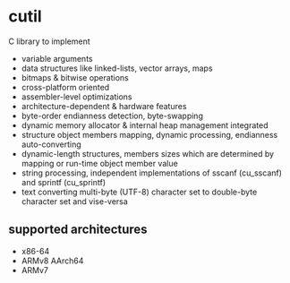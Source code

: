 # cutil
C library to implement
- variable arguments
- data structures like linked-lists, vector arrays, maps
- bitmaps & bitwise operations
- cross-platform oriented
- assembler-level optimizations
- architecture-dependent & hardware features
- byte-order endianness detection, byte-swapping
- dynamic memory allocator & internal heap management integrated
- structure object members mapping, dynamic processing, endianness auto-converting
- dynamic-length structures, members sizes which are determined by mapping or run-time object member value
- string processing, independent implementations of sscanf (cu_sscanf) and sprintf (cu_sprintf)
- text converting multi-byte (UTF-8) character set to double-byte character set and vise-versa
## supported architectures
- x86-64
- ARMv8 AArch64
- ARMv7